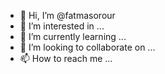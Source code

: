 - 👋 Hi, I’m @fatmasorour
- 👀 I’m interested in ...
- 🌱 I’m currently learning ...
- 💞️ I’m looking to collaborate on ...
- 📫 How to reach me ...

<!---
fatmasorour/fatmasorour is a ✨ special ✨ repository because its `README.md` (this file) appears on your GitHub profile.
You can click the Preview link to take a look at your changes.
--->
